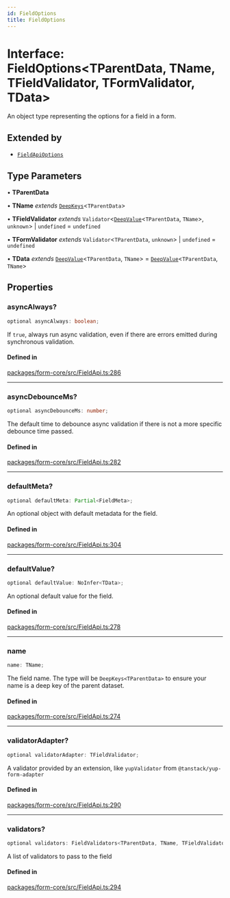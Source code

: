```yaml
---
id: FieldOptions
title: FieldOptions
---
```


# Interface: FieldOptions\<TParentData, TName, TFieldValidator, TFormValidator, TData\>

An object type representing the options for a field in a form.

## Extended by

- [`FieldApiOptions`](fieldapioptions.md)

## Type Parameters

• **TParentData**

• **TName** *extends* [`DeepKeys`](../type-aliases/deepkeys.md)\<`TParentData`\>

• **TFieldValidator** *extends* `Validator`\<[`DeepValue`](../type-aliases/deepvalue.md)\<`TParentData`, `TName`\>, `unknown`\> \| `undefined` = `undefined`

• **TFormValidator** *extends* `Validator`\<`TParentData`, `unknown`\> \| `undefined` = `undefined`

• **TData** *extends* [`DeepValue`](../type-aliases/deepvalue.md)\<`TParentData`, `TName`\> = [`DeepValue`](../type-aliases/deepvalue.md)\<`TParentData`, `TName`\>

## Properties

### asyncAlways?

```ts
optional asyncAlways: boolean;
```

If `true`, always run async validation, even if there are errors emitted during synchronous validation.

#### Defined in

[packages/form-core/src/FieldApi.ts:286](https://github.com/TanStack/form/blob/096bbc41b8af89898a5cd7700fd416a5eaa03028/packages/form-core/src/FieldApi.ts#L286)

***

### asyncDebounceMs?

```ts
optional asyncDebounceMs: number;
```

The default time to debounce async validation if there is not a more specific debounce time passed.

#### Defined in

[packages/form-core/src/FieldApi.ts:282](https://github.com/TanStack/form/blob/096bbc41b8af89898a5cd7700fd416a5eaa03028/packages/form-core/src/FieldApi.ts#L282)

***

### defaultMeta?

```ts
optional defaultMeta: Partial<FieldMeta>;
```

An optional object with default metadata for the field.

#### Defined in

[packages/form-core/src/FieldApi.ts:304](https://github.com/TanStack/form/blob/096bbc41b8af89898a5cd7700fd416a5eaa03028/packages/form-core/src/FieldApi.ts#L304)

***

### defaultValue?

```ts
optional defaultValue: NoInfer<TData>;
```

An optional default value for the field.

#### Defined in

[packages/form-core/src/FieldApi.ts:278](https://github.com/TanStack/form/blob/096bbc41b8af89898a5cd7700fd416a5eaa03028/packages/form-core/src/FieldApi.ts#L278)

***

### name

```ts
name: TName;
```

The field name. The type will be `DeepKeys<TParentData>` to ensure your name is a deep key of the parent dataset.

#### Defined in

[packages/form-core/src/FieldApi.ts:274](https://github.com/TanStack/form/blob/096bbc41b8af89898a5cd7700fd416a5eaa03028/packages/form-core/src/FieldApi.ts#L274)

***

### validatorAdapter?

```ts
optional validatorAdapter: TFieldValidator;
```

A validator provided by an extension, like `yupValidator` from `@tanstack/yup-form-adapter`

#### Defined in

[packages/form-core/src/FieldApi.ts:290](https://github.com/TanStack/form/blob/096bbc41b8af89898a5cd7700fd416a5eaa03028/packages/form-core/src/FieldApi.ts#L290)

***

### validators?

```ts
optional validators: FieldValidators<TParentData, TName, TFieldValidator, TFormValidator, TData>;
```

A list of validators to pass to the field

#### Defined in

[packages/form-core/src/FieldApi.ts:294](https://github.com/TanStack/form/blob/096bbc41b8af89898a5cd7700fd416a5eaa03028/packages/form-core/src/FieldApi.ts#L294)
